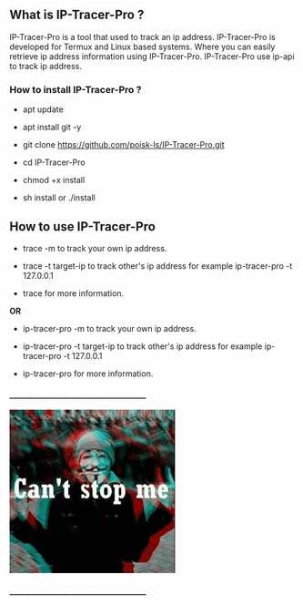 ## What is IP-Tracer-Pro ?

IP-Tracer-Pro is a tool that used to track an ip address. IP-Tracer-Pro is developed for Termux and Linux based systems. Where you can easily retrieve ip address information using IP-Tracer-Pro. IP-Tracer-Pro use ip-api to track ip address.

### How to install IP-Tracer-Pro ?

* apt update

* apt install git -y

* git clone https://github.com/poisk-ls/IP-Tracer-Pro.git

* cd IP-Tracer-Pro

* chmod +x install

* sh install or ./install


## How to use IP-Tracer-Pro

* trace -m to track your own ip address.

* trace -t target-ip to track other's ip address for example ip-tracer-pro -t 127.0.0.1

* trace for more information.

**OR**

* ip-tracer-pro -m to track your own ip address.

* ip-tracer-pro -t target-ip to track other's ip address for example ip-tracer-pro -t 127.0.0.1

* ip-tracer-pro for more information.

#### ____________________________________
![Alt text](https://github.com/poisk-ls/poisk-ls/blob/main/My%20Database%20Work/gif/120407.gif)
#### ____________________________________

